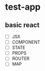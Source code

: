 # test-app

## basic react

- [ ] JSX
- [ ] COMPONENT
- [ ] STATE
- [ ] PROPS
- [ ] ROUTER
- [ ] MAP
